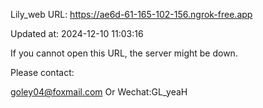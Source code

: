 Lily_web URL: https://ae6d-61-165-102-156.ngrok-free.app

Updated at: 2024-12-10 11:03:16

If you cannot open this URL, the server might be down.

Please contact: 

goley04@foxmail.com Or Wechat:GL_yeaH